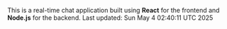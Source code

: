 This is a real-time chat application built using **React** for the frontend and **Node.js** for the backend.
Last updated: Sun May  4 02:40:11 UTC 2025
